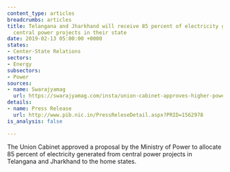 ```yaml
---
content_type: articles
breadcrumbs: articles
title: Telangana and Jharkhand will receive 85 percent of electricity generated from
  central power projects in their state
date: 2019-02-13 05:00:00 +0000
states:
- Center-State Relations
sectors:
- Energy
subsectors:
- Power
sources:
- name: Swarajyamag
  url: https://swarajyamag.com/insta/union-cabinet-approves-higher-power-allocation-to-jharkhand-and-telangana-from-ongoing-ntpc-projects
details:
- name: Press Release
  url: http://www.pib.nic.in/PressReleseDetail.aspx?PRID=1562978
is_analysis: false

---
```

The Union Cabinet approved a proposal by the Ministry of Power to allocate 85 percent of electricity generated from central power projects in Telangana and Jharkhand to the home states.